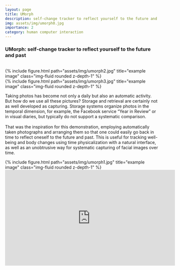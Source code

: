 ```yaml
---
layout: page
title: UMorph
description: self-change tracker to reflect yourself to the future and past
img: assets/img/umorph0.jpg
importance: 2
category: human computer interaction
---
```


### UMorph: self-change tracker to reflect yourself to the future and past
<br />

<div class="row">
    <div class="col-sm mt-3 mt-md-0">
        {% include figure.html path="assets/img/umorph2.jpg" title="example image" class="img-fluid rounded z-depth-1" %}
    </div>
    <div class="col-sm mt-3 mt-md-0">
        {% include figure.html path="assets/img/umorph3.jpg" title="example image" class="img-fluid rounded z-depth-1" %}
    </div>
</div>

Taking photos has become not only a daily but also an
automatic activity. But how do we use all these
pictures? Storage and retrieval are certainly not as well
developed as capturing. Storage systems organize
photos in the temporal dimension, for example, the
Facebook service “Year in Review” or in visual diaries,
but typically do not support a systematic comparison.
<br><br>
That was the inspiration for this demonstration,
employing automatically taken photographs and
arranging them so that one could easily go back in time
to reflect oneself to the future and past. This is useful
for tracking well-being and body changes using time
physicalization with a natural interface, as well as an
unobtrusive way for systematic capturing of facial
images over time.


<div class="col-sm mt-3 mt-md-0">
    {% include figure.html path="assets/img/umorph1.jpg" title="example image" class="img-fluid rounded z-depth-1" %}
</div>


<center> <iframe width="560" height="315" src="https://www.youtube.com/embed/fpCcpROzxiE" frameborder="0" allow="autoplay; encrypted-media" allowfullscreen></iframe> </center>
